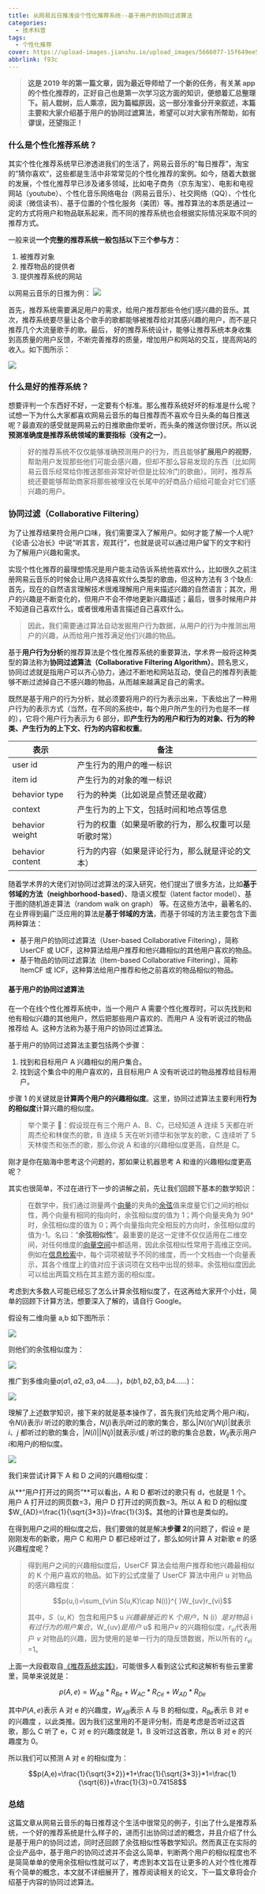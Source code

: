 ```yaml
---
title: 从网易云日推浅谈个性化推荐系统--基于用户的协同过滤算法
categories:
  - 技术科普
tags:
  - 个性化推荐
cover: https://upload-images.jianshu.io/upload_images/5666077-15f649ee5e40092c.jpeg?imageMogr2/auto-orient/strip%7CimageView2/2/w/1240
abbrlink: f93c
---
```


> **这是 2019 年的第一篇文章，因为最近导师给了一个新的任务，有关某 app 的个性化推荐的，正好自己也是第一次学习这方面的知识，便想着汇总整理下。前人栽树，后人乘凉，因为篇幅原因，这一部分准备分开来叙述，本篇主要和大家介绍基于用户的协同过滤算法，希望可以对大家有所帮助，如有谬误，还望指正！**

### 什么是个性化推荐系统？

其实个性化推荐系统早已渗透进我们的生活了，网易云音乐的“每日推荐”，淘宝的”猜你喜欢“，这些都是生活中非常常见的个性化推荐的案例。如今，随着大数据的发展，个性化推荐早已涉及诸多领域，比如电子商务（京东淘宝）、电影和电视网站（youtube）、个性化音乐网络电台（网易云音乐）、社交网络（QQ）、个性化阅读（微信读书）、基于位置的个性化服务（美团）等。推荐算法的本质是通过一定的方式将用户和物品联系起来，而不同的推荐系统也会根据实际情况采取不同的推荐方式。

一般来说**一个完整的推荐系统一般包括以下三个参与方：**

1. 被推荐对象
2. 推荐物品的提供者
3. 提供推荐系统的网站

<!-- more -->

以网易云音乐的日推为例：
![](https://upload-images.jianshu.io/upload_images/5666077-e78c1919c4706cf6.png?imageMogr2/auto-orient/strip%7CimageView2/2/w/300)

首先，推荐系统需要满足用户的需求，给用户推荐那些令他们感兴趣的音乐。其次，推荐系统要尽量让各个歌手的歌都能够被推荐给对其感兴趣的用户，而不是只推荐几个大流量歌手的歌。最后， 好的推荐系统设计，能够让推荐系统本身收集到高质量的用户反馈，不断完善推荐的质量，增加用户和网站的交互，提高网站的收入。如下图所示：

![](http://upload-images.jianshu.io/upload_images/5666077-e92cd2701bd35062?imageMogr2/auto-orient/strip%7CimageView2/2/w/300)

### 什么是好的推荐系统？

想要评判一个东西好不好，一定要有个标准。那么推荐系统好坏的标准是什么呢？试想一下为什么大家都喜欢网易云音乐的每日推荐而不喜欢今日头条的每日推送呢？最直观的感受就是网易云的日推歌曲你爱听，而头条的推送你很讨厌。所以说**预测准确度是推荐系统领域的重要指标（没有之一）**。

> 好的推荐系统不仅仅能够准确预测用户的行为，而且能够**扩展用户的视野**，帮助用户发现那些他们可能会感兴趣，但却不那么容易发现的东西（比如网易云音乐经常给你推送那些非常好听但是比较冷门的歌曲）。同时，推荐系统还要能够帮助商家将那些被埋没在长尾中的好商品介绍给可能会对它们感兴趣的用户。

### 协同过滤（Collaborative Filtering）

为了让推荐结果符合用户口味，我们需要深入了解用户。如何才能了解一个人呢?《论语·公冶长》中说“听其言，观其行”，也就是说可以通过用户留下的文字和行为了解用户兴趣和需求。

实现个性化推荐的最理想情况是用户能主动告诉系统他喜欢什么，比如很久之前注册网易云音乐的时候会让用户选择喜欢什么类型的歌曲，但这种方法有 3 个缺点:首先，现在的自然语言理解技术很难理解用户用来描述兴趣的自然语言；其次，用户的兴趣是不断变化的，但用户不会不停地更新兴趣描述；最后，很多时候用户并不知道自己喜欢什么，或者很难用语言描述自己喜欢什么。

> 因此，我们需要通过算法自动发掘用户行为数据，从用户的行为中推测出用户的兴趣，从而给用户推荐满足他们兴趣的物品。

基于**用户行为分析**的推荐算法是个性化推荐系统的重要算法，学术界一般将这种类型的算法称为**协同过滤算法（Collaborative Filtering Algorithm）**。顾名思义，协同过滤就是指用户可以齐心协力，通过不断地和网站互动，使自己的推荐列表能够不断过滤掉自己不感兴趣的物品，从而越来越满足自己的需求。

既然是基于用户的行为分析，就必须要将用户的行为表示出来，下表给出了一种用户行为的表示方式（当然，在不同的系统中，每个用户所产生的行为也是不一样的），它将个用户行为表示为 6 部分，即**产生行为的用户和行为的对象、行为的种类、产生行为的上下文、行为的内容和权重**。

| 表示             | 备注                                                   |
| ---------------- | ------------------------------------------------------ |
| user id          | 产生行为的用户的唯一标识                               |
| item id          | 产生行为的对象的唯一标识                               |
| behavior type    | 行为的种类（比如说是点赞还是收藏）                     |
| context          | 产生行为的上下文，包括时间和地点等信息                 |
| behavior weight  | 行为的权重（如果是听歌的行为，那么权重可以是听歌时常） |
| behavior content | 行为的内容（如果是评论行为，那么就是评论的文本）       |

随着学术界的大佬们对协同过滤算法的深入研究，他们提出了很多方法，比如**基于邻域的方法（neighborhood-based）**、隐语义模型（latent factor model）、基于图的随机游走算法（random walk on graph） 等。在这些方法中，最著名的、在业界得到最广泛应用的算法是**基于邻域的方法**，而基于邻域的方法主要包含下面两种算法：

- 基于用户的协同过滤算法（User-based Collaborative Filtering），简称 UserCF 或 UCF，这种算法给用户推荐和他兴趣相似的其他用户喜欢的物品。
- 基于物品的协同过滤算法（Item-based Collaborative Filtering），简称 ItemCF 或 ICF，这种算法给用户推荐和他之前喜欢的物品相似的物品。

#### 基于用户的协同过滤算法

在一个在线个性化推荐系统中，当一个用户 A 需要个性化推荐时，可以先找到和他有相似兴趣的其他用户，然后把那些用户喜欢的、而用户 A 没有听说过的物品推荐给 A。这种方法称为基于用户的协同过滤算法。

基于用户的协同过滤算法主要包括两个步骤：

1. 找到和目标用户 A 兴趣相似的用户集合。
2. 找到这个集合中的用户喜欢的，且目标用户 A 没有听说过的物品推荐给目标用户。

步骤 1 的关键就是**计算两个用户的兴趣相似度**。这里，协同过滤算法主要利用**行为的相似度**计算兴趣的相似度。

> 举个栗子 🌰：假设现在有三个用户 A、B、C，已经知道 A 连续 5 天都在听周杰伦和林俊杰的歌，B 连续 5 天在听刘德华和张学友的歌，C 连续听了 5 天林俊杰和张杰的歌，那么你说 A 和谁的兴趣相似度更高，自然是 C。

刚才是你在脑海中思考这个问题的，那如果让机器思考 A 和谁的兴趣相似度更高呢？

其实也很简单，不过在进行下一步的讲解之前，先让我们回顾下基本的数学知识：

> 在数学中，我们通过测量两个[向量](https://baike.baidu.com/item/%E5%90%91%E9%87%8F/1396519)的夹角的[余弦](https://baike.baidu.com/item/%E4%BD%99%E5%BC%A6/73670)值来度量它们之间的相似性，两个向量有相同的指向时，余弦相似度的值为 1；两个向量夹角为 90° 时，余弦相似度的值为 0；两个向量指向完全相反的方向时，余弦相似度的值为-1。名曰：“**余弦相似性**”。最重要的是这一定律不仅仅适用在二维空间，对任何维度的[向量空间](https://baike.baidu.com/item/%E5%90%91%E9%87%8F%E7%A9%BA%E9%97%B4)中都适用，因此余弦相似性常用于高维正空间。例如在[信息检索](https://baike.baidu.com/item/%E4%BF%A1%E6%81%AF%E6%A3%80%E7%B4%A2/831904)中，每个词项被赋予不同的维度，而一个文档由一个向量表示，其各个维度上的值对应于该词项在文档中出现的频率。余弦相似度因此可以给出两篇文档在其主题方面的相似度。

考虑到大多数人可能已经忘了怎么计算余弦相似度了，在这再给大家开个小灶，简单的回顾下计算方法，想要深入了解的，请自行 Google。

假设有二维向量 a,b 如下图所示：

![](http://upload-images.jianshu.io/upload_images/5666077-688610890876cd23?imageMogr2/auto-orient/strip%7CimageView2/2/w/1240)

则他们的余弦相似度为：

![](http://upload-images.jianshu.io/upload_images/5666077-911ac3a249714eb2?imageMogr2/auto-orient/strip%7CimageView2/2/w/1240)

推广到多维向量$a(a1,a2,a3,a4……)$，$b(b1,b2,b3,b4……)$：

![](http://upload-images.jianshu.io/upload_images/5666077-6fdb5e0a95b9cbcc?imageMogr2/auto-orient/strip%7CimageView2/2/w/1240)

理解了上述数学知识，接下来的就是基本操作了，首先我们先给定两个用户$i$和$j$，令$N(i)$表示$i$ 听过的歌的集合，$N(j)$表示$j$听过的歌的集合，那么$\left | N(i)\bigcap N(j) \right |$就表示$i$、$j$ 都听过的歌的集合，$\left | N(i)\left |  \right |N(j) \right |$就表示$i$或 $j$ 听过的歌的集合总数，$W_{ij}$表示用户$i$和用户$j$的相似度。

![](http://upload-images.jianshu.io/upload_images/5666077-372e1b7b7e1833a2.jpg?imageMogr2/auto-orient/strip%7CimageView2/2/w/1240)

我们来尝试计算下 A 和 D 之间的兴趣相似度：

从**“用户打开过的网页”**可以看出，A 和 D 都听过的歌只有 d，也就是 1 个。用户 A 打开过的网页数=3，用户 D 打开过的网页数=3。所以 A 和 D 的相似度$W_{AD}=\frac{1}{\sqrt{3*3}}=\frac{1}{3}$。其他的计算也是类似的。

在得到用户之间的相似度之后，我们要做的就是解决**步骤 2**的问题了，假设 e 是刚刚发布的新歌，用户 C 和用户 D 都已经听过了，那么如何计算 A 对新歌 e 的感兴趣程度呢？

> 得到用户之间的兴趣相似度后，UserCF 算法会给用户推荐和他兴趣最相似的 K 个用户喜欢的物品。如下的公式度量了 UserCF 算法中用户 u 对物品的感兴趣程度：
>
> $$p(u,i)=\sum_{v\in S(u,K)\cap N(i)}^{ }W_{uv}r_{vi}$$
>
> 其中，$S （u, K）$包含和用户$ u $兴趣最接近的$ K $个用户，$N (i）$是对物品$ i $有过行为的用户集合，$W_{uv}$是用户$ u$ 和用户$v$ 的兴趣相似度，$r_{vi}$代表用户 $v$ 对物品的兴趣，因为使用的是单一行为的隐反馈数据，所以所有的 $r_{vi}$ =1。

上面一大段截取自[《推荐系统实践》](https://book.douban.com/subject/10769749/)，可能很多人看到这公式和这解析有些云里雾里，简单来说就是：

$$p(A,e)=W_{AB}*R_{Be}+W_{AC}*R_{Ce}+W_{AD}*R_{De}$$

其中$P(A,e)$表示 A 对 e 的兴趣度，$W_{AB}$表示 A 与 B 的相似度，$R_{Be}$表示 B 对 e 的兴趣度 ，以此类推。因为我们这里用的不是评分制，而是考虑是否听过这首歌，那么 C 听了 e，C 对 e 的兴趣度就是 1，B 没听过这首歌，所以 B 对 e 的兴趣度为 0。

所以我们可以预测 A 对 e 的相似度为：

$$p(A,e)=\frac{1}{\sqrt{3*2}}*1+\frac{1}{\sqrt{3*3}}*1=\frac{1}{\sqrt{6}}+\frac{1}{3}=0.74158$$

### 总结

这篇文章从网易云音乐的每日推荐这个生活中很常见的例子，引出了什么是推荐系统，一个好的推荐系统是什么样子的，进而引出协同过滤的概念，并且介绍了什么是基于用户的协同过滤，同时还回顾了余弦相似性等数学知识。然而真正在实际的企业产品中，基于用户的协同过滤并不会这么简单，判断两个用户的相似程度也不是简简单单的使用余弦相似性就可以了，考虑到本文旨在让更多的人对个性化推荐有个简单的概念，本文就不详细展开了，推荐阅读相关的论文，下一篇文章将会介绍基于内容的协同过滤算法。
